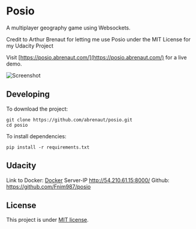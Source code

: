 # Posio

A multiplayer geography game using Websockets.

Credit to Arthur Brenaut for letting me use Posio under the MIT License for my Udacity Project

Visit [https://posio.abrenaut.com/](https://posio.abrenaut.com/) for a live demo.

![Screenshot](screenshot.png)

## Developing

To download the project:

    git clone https://github.com/abrenaut/posio.git
    cd posio

To install dependencies:

    pip install -r requirements.txt

## Udacity

Link to Docker: [Docker](https://hub.docker.com/r/fnim987/posio)
Server-IP http://54.210.61.15:8000/
Github: https://github.com/Fnim987/posio

## License

This project is under [MIT license](LICENSE).
